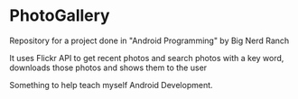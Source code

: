 # PhotoGallery
Repository for a project done in "Android Programming" by Big Nerd Ranch

It uses Flickr API to get recent photos and search photos with a key word, 
downloads those photos and shows them to the user

Something to help teach myself Android Development.
